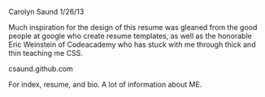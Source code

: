 Carolyn Saund
1/26/13

Much inspiration for the design of this resume was gleaned from
the good people at google who create resume templates, as well as
the honorable Eric Weinstein of Codeacademy who has stuck with me
through thick and thin teaching me CSS. 

csaund.github.com


For index, resume, and bio. A lot of information about ME. 
